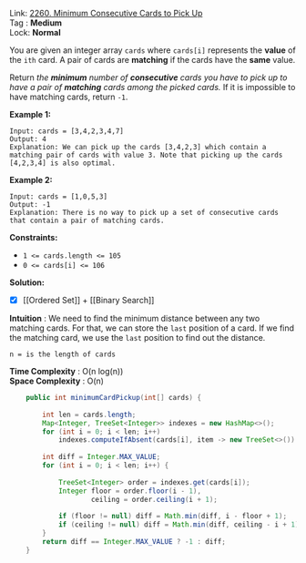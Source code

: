 Link: [2260. Minimum Consecutive Cards to Pick Up](https://leetcode.com/problems/minimum-consecutive-cards-to-pick-up/) <br>
Tag : **Medium**<br>
Lock: **Normal**

You are given an integer array `cards` where `cards[i]` represents the **value** of the `ith` card. A pair of cards are **matching** if the cards have the **same** value.

Return _the **minimum** number of **consecutive** cards you have to pick up to have a pair of **matching** cards among the picked cards._ If it is impossible to have matching cards, return `-1`.

**Example 1:**
```
Input: cards = [3,4,2,3,4,7]
Output: 4
Explanation: We can pick up the cards [3,4,2,3] which contain a matching pair of cards with value 3. Note that picking up the cards [4,2,3,4] is also optimal.
```

**Example 2:**
```
Input: cards = [1,0,5,3]
Output: -1
Explanation: There is no way to pick up a set of consecutive cards that contain a pair of matching cards.
```

**Constraints:**
-   `1 <= cards.length <= 105`
-   `0 <= cards[i] <= 106`

**Solution:**
- [x] [[Ordered Set]] + [[Binary Search]]

**Intuition** :
We need to find the minimum distance between any two matching cards.
For that, we can store the `last` position of a card. If we find the matching card, we use the `last` position to find out the distance.

```
n = is the length of cards
```
**Time Complexity** : O(n log(n))<br>
**Space Complexity** : O(n)

```java
    public int minimumCardPickup(int[] cards) {
        
        int len = cards.length;
        Map<Integer, TreeSet<Integer>> indexes = new HashMap<>();
        for (int i = 0; i < len; i++)
            indexes.computeIfAbsent(cards[i], item -> new TreeSet<>()).add(i);
        
        int diff = Integer.MAX_VALUE;
        for (int i = 0; i < len; i++) {
            
            TreeSet<Integer> order = indexes.get(cards[i]);
            Integer floor = order.floor(i - 1),
                    ceiling = order.ceiling(i + 1);
            
            if (floor != null) diff = Math.min(diff, i - floor + 1);
            if (ceiling != null) diff = Math.min(diff, ceiling - i + 1);
        }
        return diff == Integer.MAX_VALUE ? -1 : diff;
    }
```
